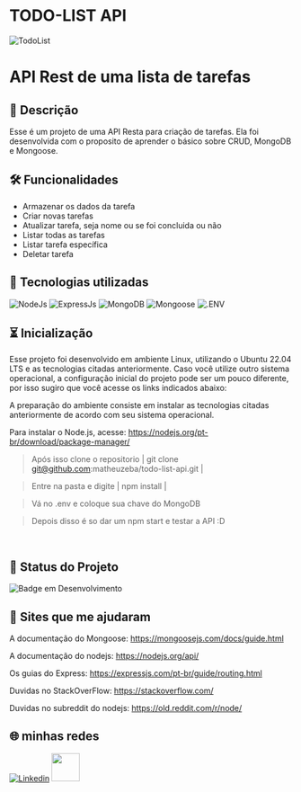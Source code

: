 # TODO-LIST API

![TodoList](https://clickup.com/blog/wp-content/uploads/2019/01/to-do-list-apps.png)

# API Rest de uma lista de tarefas

## 📖  Descrição

Esse é um projeto de uma API Resta para criação de tarefas. Ela foi desenvolvida com o proposito de aprender o básico sobre CRUD, MongoDB e Mongoose.

## 🛠️ Funcionalidades

- Armazenar os dados da tarefa
- Criar novas tarefas
- Atualizar tarefa, seja nome ou se foi concluida ou não
- Listar todas as tarefas
- Listar tarefa específica
- Deletar tarefa



## 📡 Tecnologias utilizadas 

![NodeJs](https://img.shields.io/badge/Node.js-339933.svg?style=for-the-badge&logo=nodedotjs&logoColor=white)
![ExpressJs](https://img.shields.io/badge/Express-000000.svg?style=for-the-badge&logo=Express&logoColor=white)
![MongoDB](https://img.shields.io/badge/MongoDB-47A248.svg?style=for-the-badge&logo=MongoDB&logoColor=white)
![Mongoose](https://img.shields.io/badge/Mongoose-880000.svg?style=for-the-badge&logo=Mongoose&logoColor=white)
![.ENV](https://img.shields.io/badge/.ENV-ECD53F.svg?style=for-the-badge&logo=dotenv&logoColor=black)

## ⏳ Inicialização

Esse projeto foi desenvolvido em ambiente Linux, utilizando o Ubuntu 22.04 LTS e as tecnologias citadas anteriormente. Caso você utilize outro sistema operacional, a configuração inicial do projeto pode ser um pouco diferente, por isso sugiro que você acesse os links indicados abaixo:

A preparação do ambiente consiste em instalar as tecnologias citadas anteriormente de acordo com seu sistema operacional.

Para instalar o Node.js, acesse: https://nodejs.org/pt-br/download/package-manager/

> Após isso clone o repositorio | git clone git@github.com:matheuzeba/todo-list-api.git |

> Entre na pasta e digite | npm install |

> Vá no .env e coloque sua chave do MongoDB

> Depois disso é so dar um npm start e testar a API :D
<br/>

## 🔎 Status do Projeto

![Badge em Desenvolvimento](https://img.shields.io/badge/Status-%20Concluido-green)

## 📑 Sites que me ajudaram

A documentação do Mongoose:
https://mongoosejs.com/docs/guide.html

A documentação do nodejs:
https://nodejs.org/api/

Os guias do Express:
https://expressjs.com/pt-br/guide/routing.html

Duvidas no StackOverFlow:
https://stackoverflow.com/

Duvidas no subreddit do nodejs:
https://old.reddit.com/r/node/

## 🌐 minhas redes

[![Linkedin](https://img.shields.io/badge/LinkedIn-0077B5?style=for-the-badge&logo=linkedin&logoColor=white)](https://www.linkedin.com/in/matheus-tavares-viana/)
<a href="mailto:tavaresviana82@gmail.com">
  <img src="https://media.tenor.com/0gV2Cl5u1bQAAAAi/cute-mail.gif" width="50px" />
</a>
